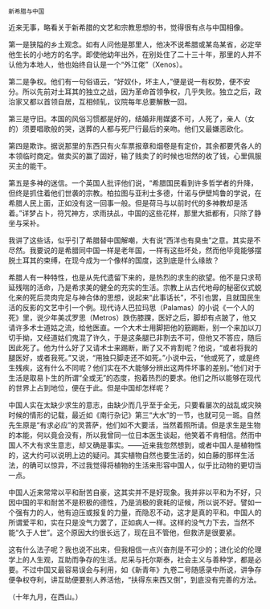     新希腊与中国 

   近来无事，略看关于新希腊的文艺和宗教思想的书，觉得很有点与中国相像。

   第一是狭隘的乡土观念。如有人问他是那里人，他决不说希腊或某岛某省，必定举他生长的小地方的名字。即使他幼年出外，在别处住了二十三十年，那里的人并不认他为本地人，他也始终自认是一个“外江佬”（Xenos）。

   第二是争权。他们有一句俗语云，“好奴仆，坏主人，”便是说一有权势，便不安分。所以先前对土耳其的独立之战，因为革命首领争权，几乎失败。独立之后，政治家又都以首领自居，互相倾轧，议院每年总要解散一回。

   第三是守旧。本国的风俗习惯都是好的，结婚非用媒婆不可，人死了，亲人（女的）须要唱歌般的哭，送葬的人都与死尸行最后的亲吻。他们又最嫌恶欧化。

   第四是欺诈。据说那里的东西只有火车票报章和烟卷是有定价，其余都要凭各人的本领临时商定。做卖买的赢了固好，输了贱卖了的时候也坦然的收了钱，心里佩服买主的能干。

   第五是多神的迷信。一个英国人批评他们说，“希腊国民看到许多哲学者的升降，但终是抓住着他们世袭的宗教。柏拉图与亚利士多德，什诺与伊壁鸠鲁的学说，在希腊人民上面，正如没有这一回事一般。但是荷马与以前时代的多神教却是活着。”详梦占卜，符咒神方，求雨扶乩，中国的这些花样，那里大抵都有，只除了静坐与采补。

   我讲了这些话，似乎引了希腊替中国解嘲，大有说“西洋也有臭虫”之意。其实是不尽然。我要说的是希腊同中国一样是老年国，一样有这些坏处，然而他毕竟能够摆脱土耳其的束缚，在现今成为一个像样的国度，这到底是什么缘故？

   希腊人有一种特性，也是从先代遗留下来的，是热烈的求生的欲望。他不是只求苟延残喘的活命，乃是希求美的健全的充实的生活。宗教上从古代地母的秘密仪式蜕化来的死后灵肉完足与神合体的思想，说起来“此事话长”，不引也罢，且就国民生活的反影的文艺中引一个例。现代诗人巴拉玛思（Palamas）的小说《一个人的死》里，说少年美忒罗思（Metros）跌伤膝踝，医好之后，脚却有点跛了，他又请许多术士道姑之流，给他医直。一个大术士用脚把他的筋踢断，别一个来加以刀切手拗，又经道姑们鬼混了许久，于是这条腿已非割去不可，但他又不答应，随后因此死了。他为什么好了又请术士来踢断，断了又不肯割呢？他说，“或者将我的腿医好，或者我死。”又说，“用独只脚走还不如死。”小说中云，“他或死了，或是终生残疾，这有什么不同呢？他们实在不大能够分辨出这两件坏事的差别。”他们对于生活是取易卜生的所谓“全或无”的态度，抱着热烈的要求。他们之所以能够在现代的世界上占到地位，便在于此。但是中国却怎样呢？

   中国人实在太缺少求生的意志，由缺少而几乎至于全无，只要看屡次的战乱或灾殃时候的情形的记载，最近如《南行杂记》第三“大水”的一节，也就可见一斑。自然先生原是“有求必应”的灵菩萨，他们如不大要活，当然着照所请。但是求生是生物的本能，何以竟会没有，所以我曾同一位日本医生谈起，他笑着不肯相信。然而中国人不大有求生意志，却又确是事实。——近来我忽然想到，或者中国人是植物性的，这大约可以说明上边的疑问。其实植物自然也要生活的，如白藤的那样生活法，的确可以惊异，不过我觉得将植物的生活来形容中国人，似乎比动物的更切当一点。

   中国人近来常常以平和耐苦自豪，这其实并不是好现象。我并非以平和为不好，只因中国的平和耐苦不是积极的德性，乃是消极的衰耗的证候，所以说不好。譬如一个强有力的人，他有迫压或报复的力量，而隐忍不动，这才是真的平和。中国人的所谓爱平和，实在只是没气力罢了，正如病人一样。这样的没气力下去，当然不能“久于人世”。这个原因大约很长远了，现在且不管他，但救济是很要紧。

   这有什么法子呢？我也说不出来，但我相信一点兴奋剂是不可少的；进化论的伦理学上的人生观，互助而争存的生活。尼采与托尔斯泰，社会主义与善种学，都是必要。不过中国又最容易误会与利用，如《新青年》九卷二号随感录中所说，讲争存便争权夺利，讲互助便要别人养活他，“扶得东来西又倒”，到底没有完善的方法。

   （十年九月，在西山。）

